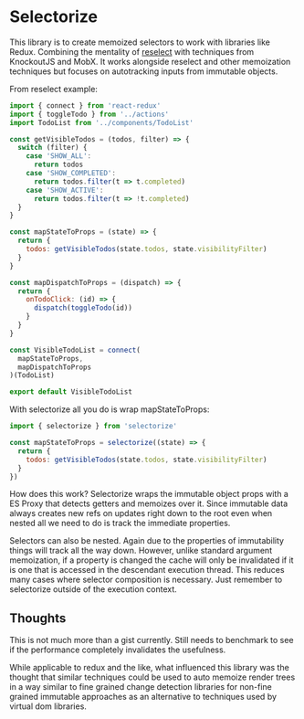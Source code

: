 # Selectorize

This library is to create memoized selectors to work with libraries like Redux. Combining the mentality of [reselect](https://github.com/reduxjs/reselect) with techniques from KnockoutJS and MobX. It works alongside reselect and other memoization techniques but focuses on autotracking inputs from immutable objects.

From reselect example:

```js
import { connect } from 'react-redux'
import { toggleTodo } from '../actions'
import TodoList from '../components/TodoList'

const getVisibleTodos = (todos, filter) => {
  switch (filter) {
    case 'SHOW_ALL':
      return todos
    case 'SHOW_COMPLETED':
      return todos.filter(t => t.completed)
    case 'SHOW_ACTIVE':
      return todos.filter(t => !t.completed)
  }
}

const mapStateToProps = (state) => {
  return {
    todos: getVisibleTodos(state.todos, state.visibilityFilter)
  }
}

const mapDispatchToProps = (dispatch) => {
  return {
    onTodoClick: (id) => {
      dispatch(toggleTodo(id))
    }
  }
}

const VisibleTodoList = connect(
  mapStateToProps,
  mapDispatchToProps
)(TodoList)

export default VisibleTodoList
```

With selectorize all you do is wrap mapStateToProps:
```js
import { selectorize } from 'selectorize'

const mapStateToProps = selectorize((state) => {
  return {
    todos: getVisibleTodos(state.todos, state.visibilityFilter)
  }
})
```

How does this work? Selectorize wraps the immutable object props with a ES Proxy that detects getters and memoizes over it. Since immutable data always creates new refs on updates right down to the root even when nested all we need to do is track the immediate properties.

Selectors can also be nested. Again due to the properties of immutability things will track all the way down. However, unlike standard argument memoization, if a property is changed the cache will only be invalidated if it is one that is accessed in the descendant execution thread. This reduces many cases where selector composition is necessary. Just remember to selectorize outside of the execution context.

## Thoughts

This is not much more than a gist currently. Still needs to benchmark to see if the performance completely invalidates the usefulness.

While applicable to redux and the like, what influenced this library was the thought that similar techniques could be used to auto memoize render trees in a way similar to fine grained change detection libraries for non-fine grained immutable approaches as an alternative to techniques used by virtual dom libraries.
